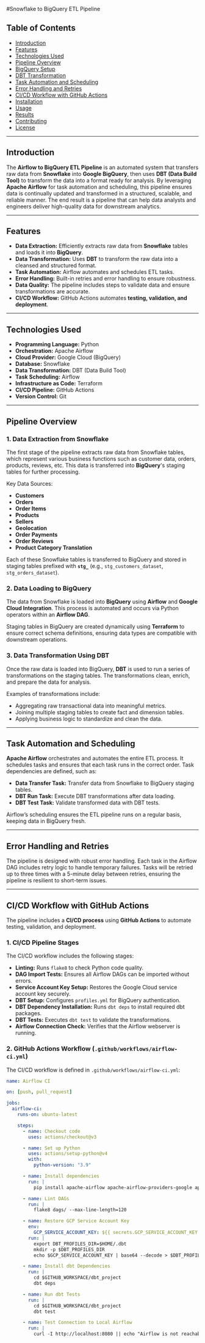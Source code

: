 #Snowflake to BigQuery ETL Pipeline

## Table of Contents
- [Introduction](#introduction)
- [Features](#features)
- [Technologies Used](#technologies-used)
- [Pipeline Overview](#pipeline-overview)
- [BigQuery Setup](#bigquery-setup)
- [DBT Transformation](#dbt-transformation)
- [Task Automation and Scheduling](#task-automation-and-scheduling)
- [Error Handling and Retries](#error-handling-and-retries)
- [CI/CD Workflow with GitHub Actions](#cicd-workflow-with-github-actions)
- [Installation](#installation)
- [Usage](#usage)
- [Results](#results)
- [Contributing](#contributing)
- [License](#license)

---

## **Introduction**

The **Airflow to BigQuery ETL Pipeline** is an automated system that transfers raw data from **Snowflake** into **Google BigQuery**, then uses **DBT (Data Build Tool)** to transform the data into a format ready for analysis. By leveraging **Apache Airflow** for task automation and scheduling, this pipeline ensures data is continually updated and transformed in a structured, scalable, and reliable manner. The end result is a pipeline that can help data analysts and engineers deliver high-quality data for downstream analytics.

---

## **Features**
- **Data Extraction:** Efficiently extracts raw data from **Snowflake** tables and loads it into **BigQuery**.
- **Data Transformation:** Uses **DBT** to transform the raw data into a cleansed and structured format.
- **Task Automation:** Airflow automates and schedules ETL tasks.
- **Error Handling:** Built-in retries and error handling to ensure robustness.
- **Data Quality:** The pipeline includes steps to validate data and ensure transformations are accurate.
- **CI/CD Workflow:** GitHub Actions automates **testing, validation, and deployment**.

---

## **Technologies Used**
- **Programming Language:** Python
- **Orchestration:** Apache Airflow
- **Cloud Provider:** Google Cloud (BigQuery)
- **Database:** Snowflake
- **Data Transformation:** DBT (Data Build Tool)
- **Task Scheduling:** Airflow
- **Infrastructure as Code:** Terraform
- **CI/CD Pipeline:** GitHub Actions
- **Version Control:** Git

---

## **Pipeline Overview**

### **1. Data Extraction from Snowflake**
The first stage of the pipeline extracts raw data from Snowflake tables, which represent various business functions such as customer data, orders, products, reviews, etc. This data is transferred into **BigQuery**'s staging tables for further processing.

Key Data Sources:
- **Customers**
- **Orders**
- **Order Items**
- **Products**
- **Sellers**
- **Geolocation**
- **Order Payments**
- **Order Reviews**
- **Product Category Translation**

Each of these Snowflake tables is transferred to BigQuery and stored in staging tables prefixed with **`stg_`** (e.g., `stg_customers_dataset`, `stg_orders_dataset`).

### **2. Data Loading to BigQuery**
The data from Snowflake is loaded into **BigQuery** using **Airflow** and **Google Cloud Integration**. This process is automated and occurs via Python operators within an **Airflow DAG**.

Staging tables in BigQuery are created dynamically using **Terraform** to ensure correct schema definitions, ensuring data types are compatible with downstream operations.

### **3. Data Transformation Using DBT**
Once the raw data is loaded into BigQuery, **DBT** is used to run a series of transformations on the staging tables. The transformations clean, enrich, and prepare the data for analysis.

Examples of transformations include:
- Aggregating raw transactional data into meaningful metrics.
- Joining multiple staging tables to create fact and dimension tables.
- Applying business logic to standardize and clean the data.

---

## **Task Automation and Scheduling**
**Apache Airflow** orchestrates and automates the entire ETL process. It schedules tasks and ensures that each task runs in the correct order. Task dependencies are defined, such as:
- **Data Transfer Task:** Transfer data from Snowflake to BigQuery staging tables.
- **DBT Run Task:** Execute DBT transformations after data loading.
- **DBT Test Task:** Validate transformed data with DBT tests.

Airflow’s scheduling ensures the ETL pipeline runs on a regular basis, keeping data in BigQuery fresh.

---

## **Error Handling and Retries**
The pipeline is designed with robust error handling. Each task in the Airflow DAG includes retry logic to handle temporary failures. Tasks will be retried up to three times with a 5-minute delay between retries, ensuring the pipeline is resilient to short-term issues.

---

## **CI/CD Workflow with GitHub Actions**
The pipeline includes a **CI/CD process** using **GitHub Actions** to automate testing, validation, and deployment.

### **1. CI/CD Pipeline Stages**
The CI/CD workflow includes the following stages:
- **Linting:** Runs `flake8` to check Python code quality.
- **DAG Import Tests:** Ensures all Airflow DAGs can be imported without errors.
- **Service Account Key Setup:** Restores the Google Cloud service account key securely.
- **DBT Setup:** Configures `profiles.yml` for BigQuery authentication.
- **DBT Dependency Installation:** Runs `dbt deps` to install required dbt packages.
- **DBT Tests:** Executes `dbt test` to validate the transformations.
- **Airflow Connection Check:** Verifies that the Airflow webserver is running.

### **2. GitHub Actions Workflow (`.github/workflows/airflow-ci.yml`)**
The CI/CD workflow is defined in `.github/workflows/airflow-ci.yml`:

```yaml
name: Airflow CI

on: [push, pull_request]

jobs:
  airflow-ci:
    runs-on: ubuntu-latest

    steps:
      - name: Checkout code
        uses: actions/checkout@v3

      - name: Set up Python
        uses: actions/setup-python@v4
        with:
          python-version: "3.9"

      - name: Install dependencies
        run: |
          pip install apache-airflow apache-airflow-providers-google apache-airflow-providers-snowflake flake8 dbt-bigquery

      - name: Lint DAGs
        run: |
          flake8 dags/ --max-line-length=120

      - name: Restore GCP Service Account Key
        env:
          GCP_SERVICE_ACCOUNT_KEY: ${{ secrets.GCP_SERVICE_ACCOUNT_KEY }}
        run: |
          export DBT_PROFILES_DIR=$HOME/.dbt
          mkdir -p $DBT_PROFILES_DIR
          echo $GCP_SERVICE_ACCOUNT_KEY | base64 --decode > $DBT_PROFILES_DIR/service-account.json

      - name: Install dbt Dependencies
        run: |
          cd $GITHUB_WORKSPACE/dbt_project
          dbt deps

      - name: Run dbt Tests
        run: |
          cd $GITHUB_WORKSPACE/dbt_project
          dbt test

      - name: Test Connection to Local Airflow
        run: |
          curl -I http://localhost:8080 || echo "Airflow is not reachable"
